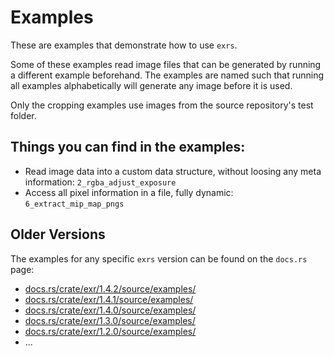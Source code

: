 # Examples

These are examples that demonstrate how to use `exrs`.

Some of these examples read image files
that can be generated by running a different example beforehand.
The examples are named such that running all examples alphabetically
will generate any image before it is used.

Only the cropping examples use images from the source repository's test folder.

## Things you can find in the examples:
- Read image data into a custom data structure, without loosing any meta information: 
  `2_rgba_adjust_exposure`
- Access all pixel information in a file, fully dynamic:
  `6_extract_mip_map_pngs`


## Older Versions
The examples for any specific `exrs` version can be found on the `docs.rs` page:
- [docs.rs/crate/exr/1.4.2/source/examples/](https://docs.rs/crate/exr/1.4.2/source/examples/)
- [docs.rs/crate/exr/1.4.1/source/examples/](https://docs.rs/crate/exr/1.4.1/source/examples/)
- [docs.rs/crate/exr/1.4.0/source/examples/](https://docs.rs/crate/exr/1.4.0/source/examples/)
- [docs.rs/crate/exr/1.3.0/source/examples/](https://docs.rs/crate/exr/1.3.0/source/examples/)
- [docs.rs/crate/exr/1.2.0/source/examples/](https://docs.rs/crate/exr/1.2.0/source/examples/)
- ...